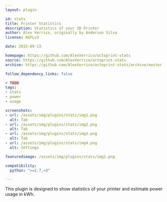 ```yaml
---
layout: plugin

id: stats
title: Printer Statistics
description: Statistics of your 3D Printer
author: Alex Verrico, originally by Anderson Silva
license: AGPLv3

date: 2015-09-13

homepage: https://github.com/AlexVerrico/octoprint-stats
source: https://github.com/AlexVerrico/octoprint-stats
archive: https://github.com/AlexVerrico/octoprint-stats/archive/master.zip

follow_dependency_links: false

# TODO
tags:
- stats
- power
- usage

screenshots:
- url: /assets/img/plugins/stats/img1.png
  alt: Tab
- url: /assets/img/plugins/stats/img2.png
  alt: Tab
- url: /assets/img/plugins/stats/img3.png
  alt: Tab
- url: /assets/img/plugins/stats/img4.png
  alt: Settings

featuredimage: /assets/img/plugins/stats/img1.png

compatibility:
  python: ">=2.7,<4"

---
```


This plugin is designed to show statistics of your printer and estimate power usage in kWh.

